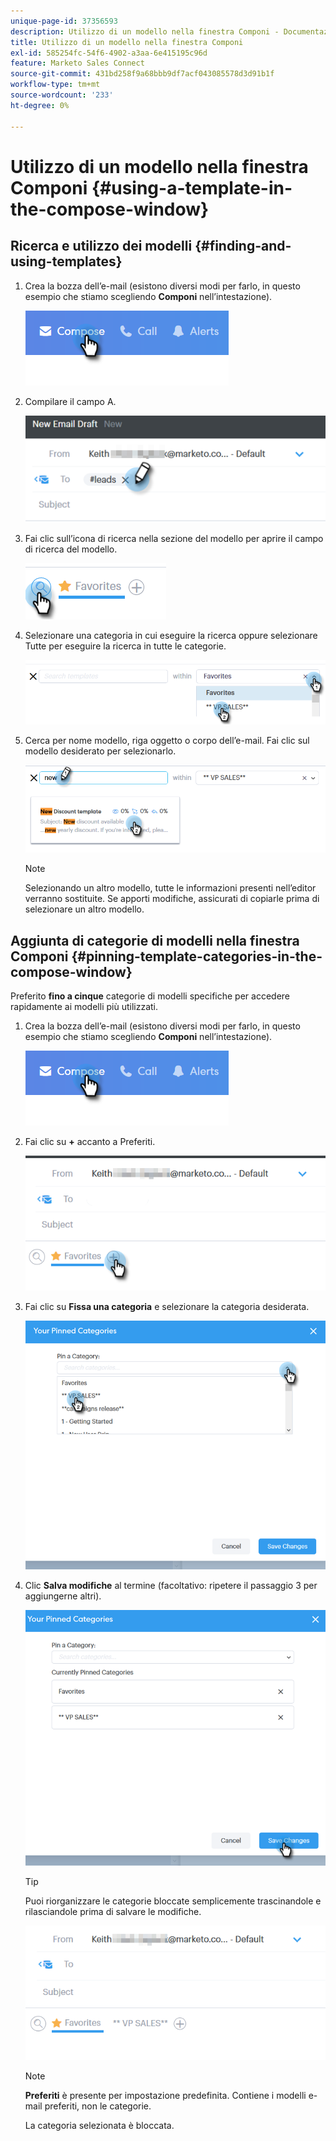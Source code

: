 ```yaml
---
unique-page-id: 37356593
description: Utilizzo di un modello nella finestra Componi - Documentazione di Marketo - Documentazione del prodotto
title: Utilizzo di un modello nella finestra Componi
exl-id: 585254fc-54f6-4902-a3aa-6e415195c96d
feature: Marketo Sales Connect
source-git-commit: 431bd258f9a68bbb9df7acf043085578d3d91b1f
workflow-type: tm+mt
source-wordcount: '233'
ht-degree: 0%

---
```


# Utilizzo di un modello nella finestra Componi {#using-a-template-in-the-compose-window}

## Ricerca e utilizzo dei modelli {#finding-and-using-templates}

1. Crea la bozza dell’e-mail (esistono diversi modi per farlo, in questo esempio che stiamo scegliendo **Componi** nell’intestazione).

   ![](assets/one-6.png)

1. Compilare il campo A.

   ![](assets/searching-two.png)

1. Fai clic sull’icona di ricerca nella sezione del modello per aprire il campo di ricerca del modello.

   ![](assets/searching-three.png)

1. Selezionare una categoria in cui eseguire la ricerca oppure selezionare Tutte per eseguire la ricerca in tutte le categorie.

   ![](assets/searching-four.png)

1. Cerca per nome modello, riga oggetto o corpo dell’e-mail. Fai clic sul modello desiderato per selezionarlo.

   ![](assets/searching-five.png)

   >[!NOTE]
   >
   >Selezionando un altro modello, tutte le informazioni presenti nell’editor verranno sostituite. Se apporti modifiche, assicurati di copiarle prima di selezionare un altro modello.

## Aggiunta di categorie di modelli nella finestra Componi {#pinning-template-categories-in-the-compose-window}

Preferito **fino a cinque** categorie di modelli specifiche per accedere rapidamente ai modelli più utilizzati.

1. Crea la bozza dell’e-mail (esistono diversi modi per farlo, in questo esempio che stiamo scegliendo **Componi** nell’intestazione).

   ![](assets/one-6.png)

1. Fai clic su **+** accanto a Preferiti.

   ![](assets/pinning-two.png)

1. Fai clic su **Fissa una categoria** e selezionare la categoria desiderata.

   ![](assets/pinning-three.png)

1. Clic **Salva modifiche** al termine (facoltativo: ripetere il passaggio 3 per aggiungerne altri).

   ![](assets/pinning-four.png)

   >[!TIP]
   >
   >Puoi riorganizzare le categorie bloccate semplicemente trascinandole e rilasciandole prima di salvare le modifiche.

   ![](assets/pinning-five.png)

   >[!NOTE]
   >
   >**Preferiti** è presente per impostazione predefinita. Contiene i modelli e-mail preferiti, non le categorie.

   La categoria selezionata è bloccata.
